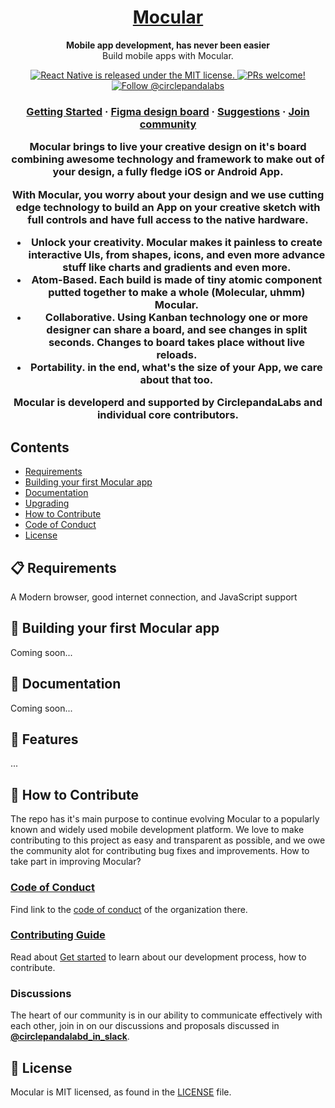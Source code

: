 
<h1 align="center">
  <a href="https://reactnative.dev/">
    Mocular
  </a>
</h1>

<p align="center">
  <strong>Mobile app development, has never been easier</strong><br>
  Build mobile apps with Mocular.
</p>

<p align="center">
  <a href="https://github.com/prezine/mocular/blob/master/LICENSE">
    <img src="https://img.shields.io/badge/license-MIT-blue.svg" alt="React Native is released under the MIT license." />
  </a>
  <a href="https://reactnative.dev/docs/contributing">
    <img src="https://img.shields.io/badge/PRs-welcome-brightgreen.svg" alt="PRs welcome!" />
  </a>
  <a href="https://twitter.com/intent/follow?screen_name=circlepandalabs">
    <img src="https://img.shields.io/twitter/follow/reactnative.svg?label=Follow%20@circlepandalabs" alt="Follow @circlepandalabs" />
  </a>
</p>

<h3 align="center">
  <a href="https://github.com/CirclepandaLab/circlepanda-docs/blob/master/src/GET-STARTED.md">Getting Started</a>
  <span> · </span>
  <a href="https://www.figma.com/file/M4JfhrqIk8SQbICBY2nGzK/All?node-id=0%3A1">Figma design board</a>
  <span> · </span>
  <a href="mailto:tom@circlepanda.io">Suggestions</a>
  <span> · </span>
  <a href="https://join.slack.com/t/circlepandalabs/shared_invite/zt-cz5mmp5w-gnZajsslGZmQICY74JyGhw">Join community</a>
  
Mocular brings to live your creative design on it's board combining awesome technology and framework to make out of your design, a fully fledge iOS or Android App. 

With Mocular, you worry about your design and we use cutting edge technology to build an App on your creative sketch with full controls and have full access to the native hardware.

- **Unlock your creativity.** Mocular makes it painless to create interactive UIs, from shapes, icons, and even more advance stuff like charts and gradients and even more.
- **Atom-Based.** Each build is made of tiny atomic component putted together to make a whole (Molecular, uhmm) Mocular.
- **Collaborative.** Using Kanban technology one or more designer can share a board, and see changes in split seconds. Changes to board takes place without live reloads.
- **Portability.** in the end, what's the size of your App, we care about that too.

Mocular is developerd and supported by CirclepandaLabs and individual core contributors.

## Contents

- [Requirements](#-requirements)
- [Building your first Mocular app](#-building-your-first-mocular-app)
- [Documentation](#-documentation)
- [Upgrading](#-upgrading)
- [How to Contribute](#-how-to-contribute)
- [Code of Conduct](#code-of-conduct)
- [License](#-license)


## 📋 Requirements

A Modern browser, good internet connection, and JavaScript support

## 🎉 Building your first Mocular app

Coming soon...

## 📖 Documentation

Coming soon...

## 🚀 Features

...

## 👏 How to Contribute

The repo has it's main purpose to continue evolving Mocular to a popularly known and widely used mobile development platform. We love to make contributing to this project as easy and transparent as possible, and we owe the community alot for contributing bug fixes and improvements. How to take part in improving Mocular?

### [Code of Conduct][code]

Find link to the [code of conduct](https://github.com/CirclepandaLab/circlepanda-docs/blob/master/src/CONDUCT.md) of the organization there.

[code]: https://github.com/CirclepandaLab/circlepanda-docs/blob/master/src/CONDUCT.md

### [Contributing Guide][contribute]

Read about [Get started](https://github.com/CirclepandaLab/circlepanda-docs/blob/master/src/GET-STARTED.md) to learn about our development process, how to contribute.

[contribute]: https://github.com/CirclepandaLab/circlepanda-docs/blob/master/src/GET-STARTED.md

### Discussions

The heart of our community is in our ability to communicate effectively with each other, join in on our discussions and proposals discussed in [**@circlepandalabd_in_slack**][repo-meta].

[repo-meta]: https://join.slack.com/t/circlepandalabs/shared_invite/zt-cz5mmp5w-gnZajsslGZmQICY74JyGhw

## 📄 License

Mocular is MIT licensed, as found in the [LICENSE][l] file.

[l]: https://github.com/CirclepandaLab/mocular/blob/master/LICENSE
[ld]: https://github.com/facebook/react-native/blob/master/LICENSE-docs
